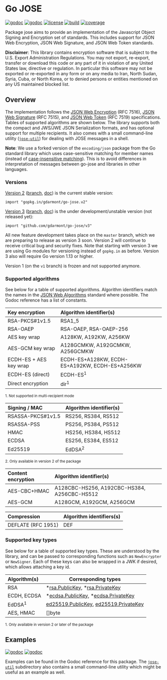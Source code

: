 # Go JOSE

[![godoc](http://img.shields.io/badge/godoc-jose_package-blue.svg?style=flat)](https://godoc.org/gopkg.in/gdarmont/go-jose.v2)
[![godoc](http://img.shields.io/badge/godoc-jwt_package-blue.svg?style=flat)](https://godoc.org/gopkg.in/gdarmont/go-jose.v2/jwt)
[![license](http://img.shields.io/badge/license-apache_2.0-blue.svg?style=flat)](https://raw.githubusercontent.com/gdarmont/go-jose/master/LICENSE)
[![build](https://travis-ci.org/gdarmont/go-jose.svg?branch=master)](https://travis-ci.org/gdarmont/go-jose)
[![coverage](https://coveralls.io/repos/github/gdarmont/go-jose/badge.svg?branch=master)](https://coveralls.io/r/gdarmont/go-jose)

Package jose aims to provide an implementation of the Javascript Object Signing
and Encryption set of standards. This includes support for JSON Web Encryption,
JSON Web Signature, and JSON Web Token standards.

**Disclaimer**: This library contains encryption software that is subject to
the U.S. Export Administration Regulations. You may not export, re-export,
transfer or download this code or any part of it in violation of any United
States law, directive or regulation. In particular this software may not be
exported or re-exported in any form or on any media to Iran, North Sudan,
Syria, Cuba, or North Korea, or to denied persons or entities mentioned on any
US maintained blocked list.

## Overview

The implementation follows the
[JSON Web Encryption](http://dx.doi.org/10.17487/RFC7516) (RFC 7516),
[JSON Web Signature](http://dx.doi.org/10.17487/RFC7515) (RFC 7515), and
[JSON Web Token](http://dx.doi.org/10.17487/RFC7519) (RFC 7519) specifications.
Tables of supported algorithms are shown below. The library supports both
the compact and JWS/JWE JSON Serialization formats, and has optional support for
multiple recipients. It also comes with a small command-line utility
([`jose-util`](https://github.com/gdarmont/go-jose/tree/master/jose-util))
for dealing with JOSE messages in a shell.

**Note**: We use a forked version of the `encoding/json` package from the Go
standard library which uses case-sensitive matching for member names (instead
of [case-insensitive matching](https://www.ietf.org/mail-archive/web/json/current/msg03763.html)).
This is to avoid differences in interpretation of messages between go-jose and
libraries in other languages.

### Versions

[Version 2](https://gopkg.in/gdarmont/go-jose.v2)
([branch](https://github.com/gdarmont/go-jose/tree/v2),
[doc](https://godoc.org/gopkg.in/gdarmont/go-jose.v2)) is the current stable version:

    import "gopkg.in/gdarmont/go-jose.v2"

[Version 3](https://github.com/gdarmont/go-jose)
([branch](https://github.com/gdarmont/go-jose/tree/master),
[doc](https://godoc.org/github.com/gdarmont/go-jose)) is the under development/unstable version (not released yet):

    import "github.com/gdarmont/go-jose/v3"

All new feature development takes place on the `master` branch, which we are
preparing to release as version 3 soon. Version 2 will continue to receive
critical bug and security fixes. Note that starting with version 3 we are
using Go modules for versioning instead of `gopkg.in` as before. Version 3 also will require Go version 1.13 or higher.

Version 1 (on the `v1` branch) is frozen and not supported anymore.

### Supported algorithms

See below for a table of supported algorithms. Algorithm identifiers match
the names in the [JSON Web Algorithms](http://dx.doi.org/10.17487/RFC7518)
standard where possible. The Godoc reference has a list of constants.

 Key encryption             | Algorithm identifier(s)
 :------------------------- | :------------------------------
 RSA-PKCS#1v1.5             | RSA1_5
 RSA-OAEP                   | RSA-OAEP, RSA-OAEP-256
 AES key wrap               | A128KW, A192KW, A256KW
 AES-GCM key wrap           | A128GCMKW, A192GCMKW, A256GCMKW
 ECDH-ES + AES key wrap     | ECDH-ES+A128KW, ECDH-ES+A192KW, ECDH-ES+A256KW
 ECDH-ES (direct)           | ECDH-ES<sup>1</sup>
 Direct encryption          | dir<sup>1</sup>

<sup>1. Not supported in multi-recipient mode</sup>

 Signing / MAC              | Algorithm identifier(s)
 :------------------------- | :------------------------------
 RSASSA-PKCS#1v1.5          | RS256, RS384, RS512
 RSASSA-PSS                 | PS256, PS384, PS512
 HMAC                       | HS256, HS384, HS512
 ECDSA                      | ES256, ES384, ES512
 Ed25519                    | EdDSA<sup>2</sup>

<sup>2. Only available in version 2 of the package</sup>

 Content encryption         | Algorithm identifier(s)
 :------------------------- | :------------------------------
 AES-CBC+HMAC               | A128CBC-HS256, A192CBC-HS384, A256CBC-HS512
 AES-GCM                    | A128GCM, A192GCM, A256GCM

 Compression                | Algorithm identifiers(s)
 :------------------------- | -------------------------------
 DEFLATE (RFC 1951)         | DEF

### Supported key types

See below for a table of supported key types. These are understood by the
library, and can be passed to corresponding functions such as `NewEncrypter` or
`NewSigner`. Each of these keys can also be wrapped in a JWK if desired, which
allows attaching a key id.

 Algorithm(s)               | Corresponding types
 :------------------------- | -------------------------------
 RSA                        | *[rsa.PublicKey](http://golang.org/pkg/crypto/rsa/#PublicKey), *[rsa.PrivateKey](http://golang.org/pkg/crypto/rsa/#PrivateKey)
 ECDH, ECDSA                | *[ecdsa.PublicKey](http://golang.org/pkg/crypto/ecdsa/#PublicKey), *[ecdsa.PrivateKey](http://golang.org/pkg/crypto/ecdsa/#PrivateKey)
 EdDSA<sup>1</sup>          | [ed25519.PublicKey](https://godoc.org/pkg/crypto/ed25519#PublicKey), [ed25519.PrivateKey](https://godoc.org/pkg/crypto/ed25519#PrivateKey)
 AES, HMAC                  | []byte

<sup>1. Only available in version 2 or later of the package</sup>

## Examples

[![godoc](http://img.shields.io/badge/godoc-jose_package-blue.svg?style=flat)](https://godoc.org/gopkg.in/gdarmont/go-jose.v2)
[![godoc](http://img.shields.io/badge/godoc-jwt_package-blue.svg?style=flat)](https://godoc.org/gopkg.in/gdarmont/go-jose.v2/jwt)

Examples can be found in the Godoc
reference for this package. The
[`jose-util`](https://github.com/gdarmont/go-jose/tree/master/jose-util)
subdirectory also contains a small command-line utility which might be useful
as an example as well.
